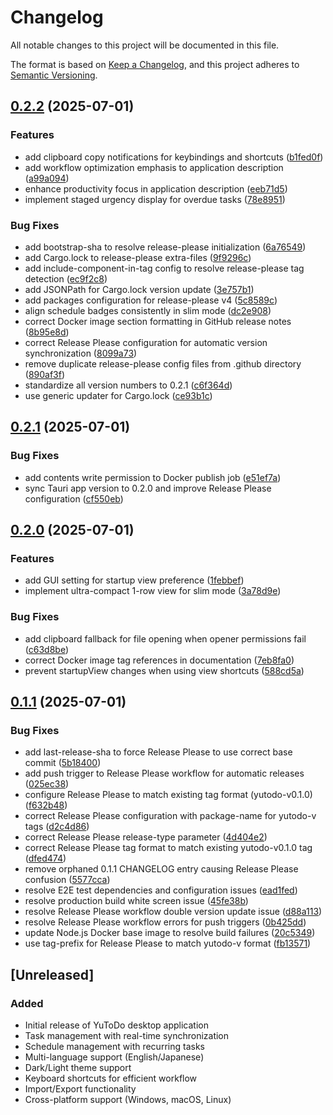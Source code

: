 # Changelog

All notable changes to this project will be documented in this file.

The format is based on [Keep a Changelog](https://keepachangelog.com/en/1.0.0/),
and this project adheres to [Semantic Versioning](https://semver.org/spec/v2.0.0.html).


## [0.2.2](https://github.com/yutotnh/yutodo/compare/v0.2.1...v0.2.2) (2025-07-01)


### Features

* add clipboard copy notifications for keybindings and shortcuts ([b1fed0f](https://github.com/yutotnh/yutodo/commit/b1fed0f478918b7a5c14cc4294a7602ae6f8c769))
* add workflow optimization emphasis to application description ([a99a094](https://github.com/yutotnh/yutodo/commit/a99a0942271b76fe422f4d93c19a74460db86020))
* enhance productivity focus in application description ([eeb71d5](https://github.com/yutotnh/yutodo/commit/eeb71d54f4767a8392fc8627467b74ce99d3e61f))
* implement staged urgency display for overdue tasks ([78e8951](https://github.com/yutotnh/yutodo/commit/78e8951a2d742f1c4772dacbffb291d5c80f030b))


### Bug Fixes

* add bootstrap-sha to resolve release-please initialization ([6a76549](https://github.com/yutotnh/yutodo/commit/6a765493e19b9b3e85e90a5314d6437b16c3299c))
* add Cargo.lock to release-please extra-files ([9f9296c](https://github.com/yutotnh/yutodo/commit/9f9296c4418aaacfdaf1bd82c7309f9dda568a2c))
* add include-component-in-tag config to resolve release-please tag detection ([ec9f2c8](https://github.com/yutotnh/yutodo/commit/ec9f2c8b5723499a98fec8a2b75ff1e1881f6602))
* add JSONPath for Cargo.lock version update ([3e757b1](https://github.com/yutotnh/yutodo/commit/3e757b1a10c2951e8043de7d76cb0931c3619848))
* add packages configuration for release-please v4 ([5c8589c](https://github.com/yutotnh/yutodo/commit/5c8589c0b641ab93b43f8f27f7e8116b06a5858c))
* align schedule badges consistently in slim mode ([dc2e908](https://github.com/yutotnh/yutodo/commit/dc2e908c690660d2c07f4ee5b7c91219d104f6e7))
* correct Docker image section formatting in GitHub release notes ([8b95e8d](https://github.com/yutotnh/yutodo/commit/8b95e8da5dc46885e39b0ca4865375d6a160bf7d))
* correct Release Please configuration for automatic version synchronization ([8099a73](https://github.com/yutotnh/yutodo/commit/8099a73f9977c619af5c1c6f6c49783063764876))
* remove duplicate release-please config files from .github directory ([890af3f](https://github.com/yutotnh/yutodo/commit/890af3f1701d61588ff5f5a8d5ed168f420f297e))
* standardize all version numbers to 0.2.1 ([c6f364d](https://github.com/yutotnh/yutodo/commit/c6f364df857399be33d17fc6b39dd7650901dafa))
* use generic updater for Cargo.lock ([ce93b1c](https://github.com/yutotnh/yutodo/commit/ce93b1c033211fff96eead8d1937682a3cbb44e6))

## [0.2.1](https://github.com/yutotnh/yutodo/compare/v0.2.0...v0.2.1) (2025-07-01)


### Bug Fixes

* add contents write permission to Docker publish job ([e51ef7a](https://github.com/yutotnh/yutodo/commit/e51ef7afd1c69ba64e8a352f7d15e95dad186aec))
* sync Tauri app version to 0.2.0 and improve Release Please configuration ([cf550eb](https://github.com/yutotnh/yutodo/commit/cf550eb3e1e2c7fe3400ccd04fe3740cb76aa4b4))

## [0.2.0](https://github.com/yutotnh/yutodo/compare/v0.1.1...v0.2.0) (2025-07-01)


### Features

* add GUI setting for startup view preference ([1febbef](https://github.com/yutotnh/yutodo/commit/1febbef7235e24f07a24d6ae5780ef5218560fe7))
* implement ultra-compact 1-row view for slim mode ([3a78d9e](https://github.com/yutotnh/yutodo/commit/3a78d9ee3e0bc9cd83c85a1a61ad40669144f7d2))


### Bug Fixes

* add clipboard fallback for file opening when opener permissions fail ([c63d8be](https://github.com/yutotnh/yutodo/commit/c63d8be808183a6e9ed43b3695daacf29695e75c))
* correct Docker image tag references in documentation ([7eb8fa0](https://github.com/yutotnh/yutodo/commit/7eb8fa04dfb9d88e5bc47d8a2cc96f1a470e93c1))
* prevent startupView changes when using view shortcuts ([588cd5a](https://github.com/yutotnh/yutodo/commit/588cd5afda14bd532c4718f4ed6a0ec776166608))

## [0.1.1](https://github.com/yutotnh/yutodo/compare/v0.1.0...v0.1.1) (2025-07-01)


### Bug Fixes

* add last-release-sha to force Release Please to use correct base commit ([5b18400](https://github.com/yutotnh/yutodo/commit/5b184007389c62199f4f339f76dfa2dedf6fda81))
* add push trigger to Release Please workflow for automatic releases ([025ec38](https://github.com/yutotnh/yutodo/commit/025ec386ea15bb6a3a61a3808e83d0e3e31579c8))
* configure Release Please to match existing tag format (yutodo-v0.1.0) ([f632b48](https://github.com/yutotnh/yutodo/commit/f632b48d7f16494f1b961fb96c6bd0bc5938dfc8))
* correct Release Please configuration with package-name for yutodo-v tags ([d2c4d86](https://github.com/yutotnh/yutodo/commit/d2c4d869b254d1d1e5eefc25938d125be9d2a9a7))
* correct Release Please release-type parameter ([4d404e2](https://github.com/yutotnh/yutodo/commit/4d404e258e9296a6a04c5229b64a0d6fad0ec1da))
* correct Release Please tag format to match existing yutodo-v0.1.0 tag ([dfed474](https://github.com/yutotnh/yutodo/commit/dfed474193e1c1e0eeb1f4ae1cb29f5223367d65))
* remove orphaned 0.1.1 CHANGELOG entry causing Release Please confusion ([5577cca](https://github.com/yutotnh/yutodo/commit/5577cca117e8f153b78765a5f3f23f3c18ae7be6))
* resolve E2E test dependencies and configuration issues ([ead1fed](https://github.com/yutotnh/yutodo/commit/ead1fedcc94647061c433e3cef2cf4f38db8fefb))
* resolve production build white screen issue ([45fe38b](https://github.com/yutotnh/yutodo/commit/45fe38bd6cfca2080a313bf09295f9e1ed6e1f94))
* resolve Release Please workflow double version update issue ([d88a113](https://github.com/yutotnh/yutodo/commit/d88a11375304a2338a0b43787a4fbfdecb0b0a34))
* resolve Release Please workflow errors for push triggers ([0b425dd](https://github.com/yutotnh/yutodo/commit/0b425dd1eada8adc58ca1bcaecbc4fe0cb34153f))
* update Node.js Docker base image to resolve build failures ([20c5349](https://github.com/yutotnh/yutodo/commit/20c534992c133fc6f1514a87b2295d603baaaa40))
* use tag-prefix for Release Please to match yutodo-v format ([fb13571](https://github.com/yutotnh/yutodo/commit/fb135718ad5aa904330b6af15b8ea6d4f402b882))

## [Unreleased]

### Added
- Initial release of YuToDo desktop application
- Task management with real-time synchronization
- Schedule management with recurring tasks
- Multi-language support (English/Japanese)
- Dark/Light theme support
- Keyboard shortcuts for efficient workflow
- Import/Export functionality
- Cross-platform support (Windows, macOS, Linux)
